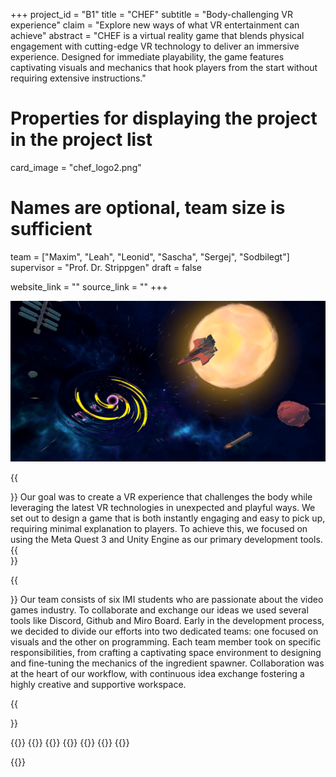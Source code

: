 +++
project_id = "B1"
title = "CHEF"
subtitle = "Body-challenging VR experience"
claim = "Explore new ways of what VR entertainment can achieve"
abstract = "CHEF is a virtual reality game that blends physical engagement with cutting-edge VR technology to deliver an immersive experience. Designed for immediate playability, the game features captivating visuals and mechanics that hook players from the start without requiring extensive instructions."

# Properties for displaying the project in the project list
card_image = "chef_logo2.png"

# Names are optional, team size is sufficient
team = ["Maxim", "Leah", "Leonid", "Sascha", "Sergej", "Sodbilegt"]
supervisor = "Prof. Dr. Strippgen"
draft = false

website_link = ""
source_link = ""
+++


<img src="screenshot1_compressed.png" alt="Description of the picture" width="1000">


{{<section title="Goal">}}
Our goal was to create a VR experience that challenges the body while leveraging the latest VR technologies in unexpected and playful ways. We set out to design a game that is both instantly engaging and easy to pick up, requiring minimal explanation to players. To achieve this, we focused on using the Meta Quest 3 and Unity Engine as our primary development tools.
{{</section>}}

{{<section title="Team">}}
Our team consists of six IMI students who are passionate about the video games industry. To collaborate and exchange our ideas we used several tools like Discord, Github and Miro Board.
Early in the development process, we decided to divide our efforts into two dedicated teams: one focused on visuals and the other on programming. Each team member took on specific responsibilities, from crafting a captivating space environment to designing and fine-tuning the mechanics of the ingredient spawner. Collaboration was at the heart of our workflow, with continuous idea exchange fostering a highly creative and supportive workspace.

{{</section>}}



{{<gallery>}}
{{<team-member image="maxim.jpeg" name="Maxim">}}
{{<team-member image="leah.png" name="Leah">}}
{{<team-member image="leonid.png" name="Leonid">}}
{{<team-member image="sascha.jpeg" name="Sascha">}}
{{<team-member image="sodoo.png" name="Sodoo">}}
{{<team-member image="sergej.jpeg" name="Sergej">}}

{{</gallery>}}

